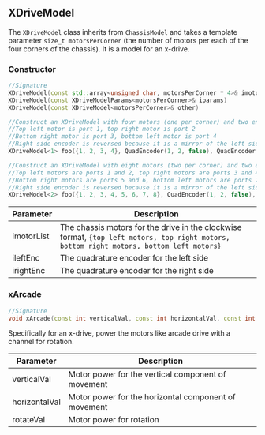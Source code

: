 ## XDriveModel

The `XDriveModel` class inherits from `ChassisModel` and takes a template parameter `size_t motorsPerCorner` (the number of motors per each of the four corners of the chassis). It is a model for an x-drive.

### Constructor

```c++
//Signature
XDriveModel(const std::array<unsigned char, motorsPerCorner * 4>& imotorList, const QuadEncoder ileftEnc, const QuadEncoder irightEnc)
XDriveModel(const XDriveModelParams<motorsPerCorner>& iparams)
XDriveModel(const XDriveModel<motorsPerCorner>& other)

//Construct an XDriveModel with four motors (one per corner) and two encoders
//Top left motor is port 1, top right motor is port 2
//Bottom right motor is port 3, bottom left motor is port 4
//Right side encoder is reversed because it is a mirror of the left side
XDriveModel<1> foo({1, 2, 3, 4}, QuadEncoder(1, 2, false), QuadEncoder(3, 4, true));

//Construct an XDriveModel with eight motors (two per corner) and two encoders
//Top left motors are ports 1 and 2, top right motors are ports 3 and 4
//Bottom right motors are ports 5 and 6, bottom left motors are ports 7 and 8
//Right side encoder is reversed because it is a mirror of the left side
XDriveModel<2> foo({1, 2, 3, 4, 5, 6, 7, 8}, QuadEncoder(1, 2, false), QuadEncoder(3, 4, true));
```

Parameter | Description
----------|------------
imotorList | The chassis motors for the drive in the clockwise format, `{top left motors, top right motors, bottom right motors, bottom left motors}`
ileftEnc | The quadrature encoder for the left side
irightEnc | The quadrature encoder for the right side

### xArcade

```c++
//Signature
void xArcade(const int verticalVal, const int horizontalVal, const int rotateVal)
```

Specifically for an x-drive, power the motors like arcade drive with a channel for rotation.

Parameter | Description
----------|------------
verticalVal | Motor power for the vertical component of movement
horizontalVal | Motor power for the horizontal component of movement
rotateVal | Motor power for rotation
